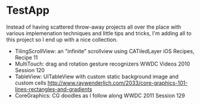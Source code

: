 TestApp
=======

Instead of having scattered throw-away projects all over the place with various implemenation techniques and little tips and tricks, I'm adding all to this project so I end up with a nice collection.

* TilingScrollView: an "infinite" scrollview using CATiledLayer iOS Recipes, Recipe 11
* MultiTouch: drag and rotation gesture recognizers WWDC Videos 2010 Session 120
* TableView: UITableView with custom static background image and custom cells http://www.raywenderlich.com/2033/core-graphics-101-lines-rectangles-and-gradients
* CoreGraphics: CG doodles as I follow along WWDC 2011 Session 129
